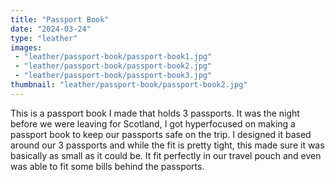 ```yaml
---
title: "Passport Book"
date: "2024-03-24"
type: "leather"
images:
 - "leather/passport-book/passport-book1.jpg"
 - "leather/passport-book/passport-book2.jpg"
 - "leather/passport-book/passport-book3.jpg"
thumbnail: "leather/passport-book/passport-book2.jpg"
---
```


This is a passport book I made that holds 3 passports. It was the night before we were leaving for Scotland, I got hyperfocused on making a passport book to keep our passports safe on the trip. I designed it based around our 3 passports and while the fit is pretty tight, this made sure it was basically as small as it could be. It fit perfectly in our travel pouch and even was able to fit some bills behind the passports.

